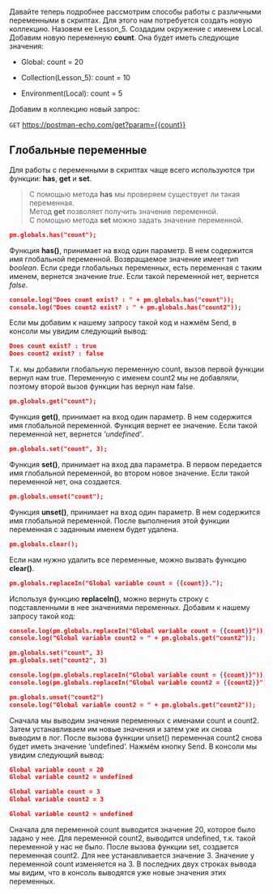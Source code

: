 Давайте теперь подробнее рассмотрим способы работы с различными переменными в скриптах. Для этого нам потребуется создать новую коллекцию. Назовем ее Lesson_5. Создадим окружение с именем Local. Добавим новую переменную **count**. Она будет иметь следующие значения:

- Global: count = 20

- Collection(Lesson_5): count = 10

- Environment(Local): count = 5

Добавим в коллекцию новый запрос:

`GET`	https://postman-echo.com/get?param={{count}}

## Глобальные переменные

Для работы с переменными в скриптах чаще всего используются три функции: **has**, **get** и **set**.   
>С помощью метода **has** мы проверяем существует ли такая переменная.  
Метод **get** позволяет получить значение переменной.   
С помощью метода **set** можно задать значение переменной.

```json
pm.globals.has("count");
```

Функция **has()**, принимает на вход один параметр. В нем содержится имя глобальной переменной. Возвращаемое значение имеет тип *boolean*. Если среди глобальных переменных, есть переменная с таким именем, вернется значение *true*. Если такой переменной нет, вернется *false*.

```json
console.log("Does count exist? : " + pm.globals.has("count"));
console.log("Does count2 exist? : " + pm.globals.has("count2"));
```

Если мы добавим к нашему запросу такой код и нажмём Send, в консоли мы увидим следующий вывод:

```json
Does count exist? : true
Does count2 exist? : false
```

Т.к. мы добавили глобальную переменную count, вызов первой функции вернул нам true. Переменную с именем count2 мы не добавляли, поэтому второй вызов функции has вернул нам false.

```json
pm.globals.get("count");
```

Функция **get()**, принимает на вход один параметр. В нем содержится имя глобальной переменной. Функция вернет ее значение. Если такой переменной нет, вернется *‘undefined’*.

```json
pm.globals.set("count", 3);
```

Функция **set()**, принимает на вход два параметра. В первом передается имя глобальной переменной, во втором новое значение. Если такой переменной нет, она создается.

```json
pm.globals.unset("count");
```

Функция **unset()**, принимает на вход один параметр. В нем содержится имя глобальной переменной. После выполнения этой функции переменная с заданным именем будет удалена.

```json
pm.globals.clear();
```

Если нам нужно удалить все переменные, можно вызвать функцию **clear()**.

```json
pm.globals.replaceIn("Global variable count = {{count}}.");
```

Используя функцию **replaceIn()**, можно вернуть строку с подставленными в нее значениями переменных. Добавим к нашему запросу такой код:

```json
console.log(pm.globals.replaceIn("Global variable count = {{count}}"));
console.log("Global variable count2 = " + pm.globals.get("count2"));

pm.globals.set("count", 3)
pm.globals.set("count2", 3)

console.log(pm.globals.replaceIn("Global variable count = {{count}}"));
console.log(pm.globals.replaceIn("Global variable count2 = {{count2}}"));

pm.globals.unset("count2")
console.log("Global variable count2 = " + pm.globals.get("count2"));
```

Сначала мы выводим значения переменных с именами count и count2. Затем устанавливаем им новые значения и затем уже их снова выводим в лог. После вызова функции unset() переменная count2 снова будет иметь значение ‘undefined’. Нажмём кнопку Send. В консоли мы увидим следующий вывод:

```json
Global variable count = 20
Global variable count2 = undefined

Global variable count = 3
Global variable count2 = 3

Global variable count2 = undefined
```

Сначала для переменной count выводится значение 20, которое было задано у нее. Для переменной count2, выводится undefined, т.к. такой переменной у нас не было. После вызова функции set, создается переменная count2. Для нее устанавливается значение 3. Значение у переменной count изменяется на 3. В последних двух строках вывода мы видим, что в консоль выводятся уже новые значения этих переменных.
